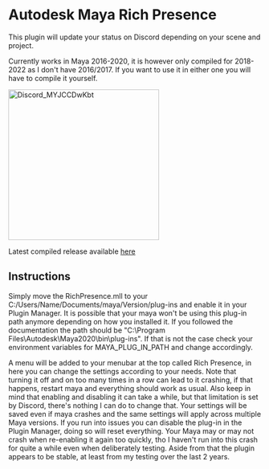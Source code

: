 # Autodesk Maya Rich Presence

This plugin will update your status on Discord depending on your scene and project.

Currently works in Maya 2016-2020, it is however only compiled for 2018-2022 as I don't have 2016/2017. If you want to use it in either one you will have to compile it yourself.

<img width="300" alt="Discord_MYJCCDwKbt" src="https://user-images.githubusercontent.com/50831997/59538496-44474380-8efa-11e9-8716-8fa73f144de2.png">

Latest compiled release available [here](https://github.com/ArhasGH/Discord-Rich-Presence-For-Maya/releases/latest)

## Instructions

Simply move the RichPresence.mll to your C:/Users/Name/Documents/maya/Version/plug-ins and enable it in your Plugin Manager. It is possible that your maya won't be using this plug-in path anymore depending on how you installed it. If you followed the documentation the path should be "C:\Program Files\Autodesk\Maya2020\bin\plug-ins". If that is not the case check your environment variables for MAYA_PLUG_IN_PATH and change accordingly.

A menu will be added to your menubar at the top called Rich Presence, in here you can change the settings according to your needs. Note that turning it off and on too many times in a row can lead to it crashing, if that happens, restart maya and everything should work as usual. Also keep in mind that enabling and disabling it can take a while, but that limitation is set by Discord, there's nothing I can do to change that. Your settings will be saved even if maya crashes and the same settings will apply across multiple Maya versions.
If you run into issues you can disable the plug-in in the Plugin Manager, doing so will reset everything. Your Maya may or may not crash when re-enabling it again too quickly, tho I haven't run into this crash for quite a while even when deliberately testing. Aside from that the plugin appears to be stable, at least from my testing over the last 2 years.

